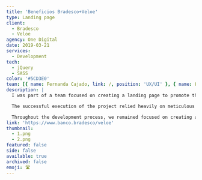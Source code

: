 ```yaml
---
title: 'Beneficios Bradesco+Veloe'
type: Landing page
client:
  - Bradesco
  - Veloe
agency: One Digital
date: 2019-03-21
services:
  - Development
tech:
  - jQuery
  - SASS
color: '#5CD3E0'
team: [{ name: Fernanda Cajado, link: /, position: 'UX/UI' }, { name: Fernanda Serra, link: /, position: 'UX/UI' }]
description: |
  I was part of a team focused on creating a landing page to promote the wide array of benefits offered by Veloe to Bradesco customers. Our main objective was to develop an interactive page that effectively showcased the unique features and advantages of Veloe's services. To achieve this, we implemented various interactive design elements such as engaging hover effects, seamless transitions, and animations, aiming to enhance the overall user experience and encourage increased engagement.

  The successful execution of the project relied heavily on meticulous collaboration and a keen eye for detail. By carefully considering the preferences and requirements of our target audience, we tailored the landing page to their specific needs. The end result was a personalized and user-friendly experience that effectively communicated the value proposition of Veloe to Bradesco customers. Our goal was to leave a lasting impression and encourage further exploration of the services offered.

  Throughout the development process, we remained focused on creating an interactive and visually appealing platform that highlighted the benefits of Veloe. We were excited to contribute to the project and provide Bradesco customers with a compelling and informative landing page.
link: 'https://www.banco.bradesco/veloe'
thumbnail:
  - 1.png
  - 2.png
featured: false
side: false
available: true
archived: false
emoji: 🛣️
---
```

